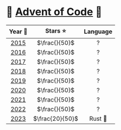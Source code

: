 # 🎄 [Advent of Code](https://adventofcode.com/) 🎄

|         Year 📅          |    Stars ⭐     | Language |
| :----------------------: | :-------------: | :------: |
| [2015](./2015/README.md) |  $\frac{}{50}$  |    ?     |
| [2016](./2016/README.md) |  $\frac{}{50}$  |    ?     |
| [2017](./2017/README.md) |  $\frac{}{50}$  |    ?     |
| [2018](./2018/README.md) |  $\frac{}{50}$  |    ?     |
| [2019](./2019/README.md) |  $\frac{}{50}$  |    ?     |
| [2020](./2020/README.md) |  $\frac{}{50}$  |    ?     |
| [2021](./2021/README.md) |  $\frac{}{50}$  |    ?     |
| [2022](./2022/README.md) |  $\frac{}{50}$  |    ?     |
| [2023](./2023/README.md) | $\frac{20}{50}$ | Rust 🦀  |
